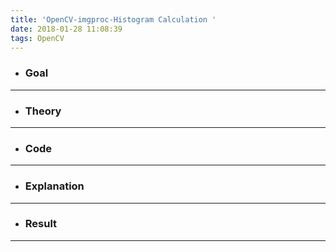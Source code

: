 ```yaml
---
title: 'OpenCV-imgproc-Histogram Calculation '
date: 2018-01-28 11:08:39
tags: OpenCV
---
```

- ### Goal

---
- ### Theory

---
- ### Code

---
- ### Explanation

---
- ### Result

---
